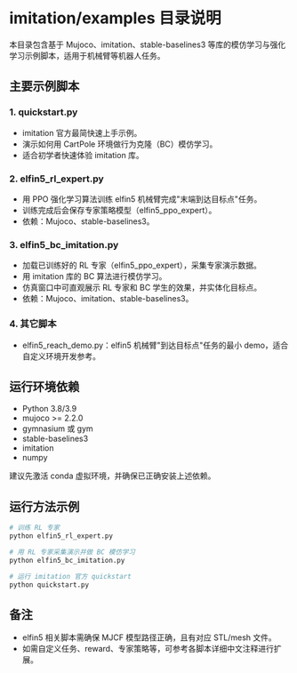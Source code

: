 # imitation/examples 目录说明

本目录包含基于 Mujoco、imitation、stable-baselines3 等库的模仿学习与强化学习示例脚本，适用于机械臂等机器人任务。

## 主要示例脚本

### 1. quickstart.py
- imitation 官方最简快速上手示例。
- 演示如何用 CartPole 环境做行为克隆（BC）模仿学习。
- 适合初学者快速体验 imitation 库。

### 2. elfin5_rl_expert.py
- 用 PPO 强化学习算法训练 elfin5 机械臂完成"末端到达目标点"任务。
- 训练完成后会保存专家策略模型（elfin5_ppo_expert）。
- 依赖：Mujoco、stable-baselines3。

### 3. elfin5_bc_imitation.py
- 加载已训练好的 RL 专家（elfin5_ppo_expert），采集专家演示数据。
- 用 imitation 库的 BC 算法进行模仿学习。
- 仿真窗口中可直观展示 RL 专家和 BC 学生的效果，并实体化目标点。
- 依赖：Mujoco、imitation、stable-baselines3。

### 4. 其它脚本
- elfin5_reach_demo.py：elfin5 机械臂"到达目标点"任务的最小 demo，适合自定义环境开发参考。

## 运行环境依赖
- Python 3.8/3.9
- mujoco >= 2.2.0
- gymnasium 或 gym
- stable-baselines3
- imitation
- numpy

建议先激活 conda 虚拟环境，并确保已正确安装上述依赖。

## 运行方法示例
```bash
# 训练 RL 专家
python elfin5_rl_expert.py

# 用 RL 专家采集演示并做 BC 模仿学习
python elfin5_bc_imitation.py

# 运行 imitation 官方 quickstart
python quickstart.py
```

## 备注
- elfin5 相关脚本需确保 MJCF 模型路径正确，且有对应 STL/mesh 文件。
- 如需自定义任务、reward、专家策略等，可参考各脚本详细中文注释进行扩展。 